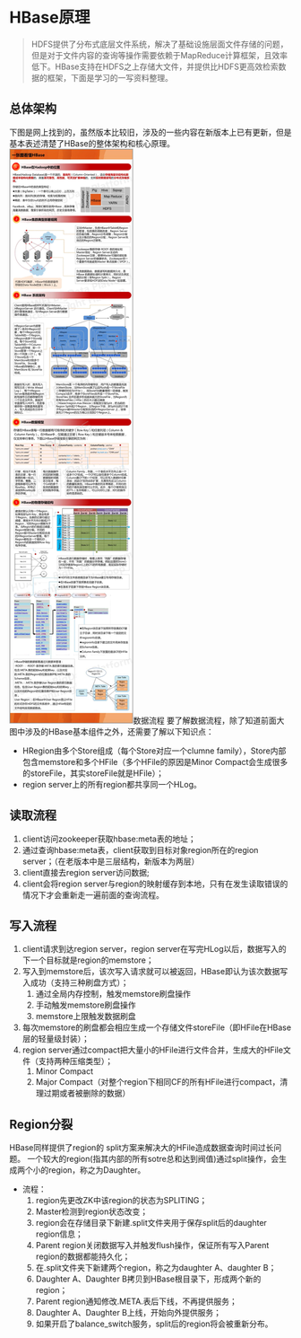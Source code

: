 # HBase原理

> HDFS提供了分布式底层文件系统，解决了基础设施层面文件存储的问题，但是对于文件内容的查询等操作需要依赖于MapReduce计算框架，且效率低下。HBase支持在HDFS之上存储大文件，并提供比HDFS更高效检索数据的框架，下面是学习的一写资料整理。  

## 总体架构
下图是网上找到的，虽然版本比较旧，涉及的一些内容在新版本上已有更新，但是基本表述清楚了HBase的整体架构和核心原理。
![](HBase%E5%8E%9F%E7%90%86/hbase.jpeg)数据流程
要了解数据流程，除了知道前面大图中涉及的HBase基本组件之外，还需要了解以下知识点：
* HRegion由多个Store组成（每个Store对应一个clumne family），Store内部包含memstore和多个HFile（多个HFile的原因是Minor Compact会生成很多的storeFile，其实storeFile就是HFile）；
* region server上的所有region都共享同一个HLog。
## 读取流程
1. client访问zookeeper获取hbase:meta表的地址；
2. 通过查询hbase:meta表，client获取到目标对象region所在的region server；（在老版本中是三层结构，新版本为两层）
3. client直接去region server访问数据;
4. client会将region server与region的映射缓存到本地，只有在发生读取错误的情况下才会重新走一遍前面的查询流程。
## 写入流程
1. client请求到达region server，region server在写完HLog以后，数据写入的下一个目标就是region的memstore；
2. 写入到memstore后，该次写入请求就可以被返回，HBase即认为该次数据写入成功（支持三种刷盘方式）；
	1. 通过全局内存控制，触发memstore刷盘操作
	2. 手动触发memstore刷盘操作
	3. memstore上限触发数据刷盘
3. 每次memstore的刷盘都会相应生成一个存储文件storeFile（即HFile在HBase层的轻量级封装）；
4. region server通过compact把大量小的HFile进行文件合并，生成大的HFile文件（支持两种压缩类型）；
	1. Minor Compact
	2. Major Compact（对整个region下相同CF的所有HFile进行compact，清理过期或者被删除的数据）

## Region分裂
HBase同样提供了region的 split方案来解决大的HFile造成数据查询时间过长问题。
一个较大的region(指其内部的所有sotre总和达到阀值)通过split操作，会生成两个小的region，称之为Daughter。
* 流程：
	1. region先更改ZK中该region的状态为SPLITING；
	2. Master检测到region状态改变；
	3. region会在存储目录下新建.split文件夹用于保存split后的daughter region信息；
	4. Parent region关闭数据写入并触发flush操作，保证所有写入Parent region的数据都能持久化；
	5. 在.split文件夹下新建两个region，称之为daughter A、daughter B；
	6. Daughter A、Daughter B拷贝到HBase根目录下，形成两个新的region；
	7. Parent region通知修改.META.表后下线，不再提供服务；
	8. Daughter A、Daughter B上线，开始向外提供服务；
	9. 如果开启了balance_switch服务，split后的region将会被重新分布。
